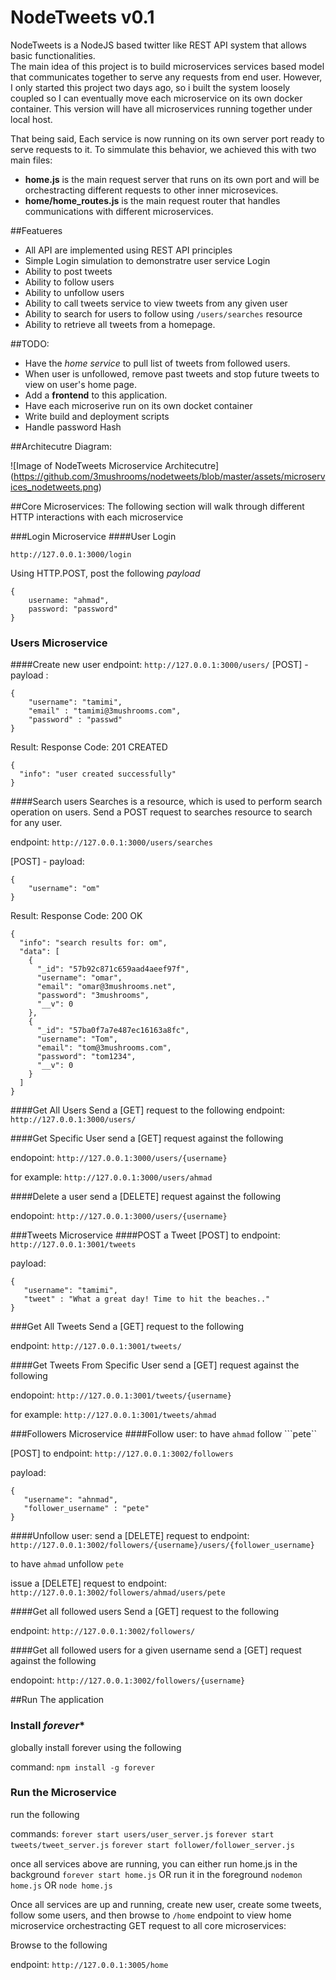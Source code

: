 # NodeTweets v0.1 
NodeTweets is a NodeJS based twitter like REST API system that allows basic functionalities.  
The main idea of this project is to build microservices services based model that communicates together to serve any requests from end user.  However, I only started this project two days ago, so i built the system loosely coupled so I can eventually move each microservice on its own docker container.  This version will have all microservices running together under local host.  

That being said, Each service is now running on its own server port ready to serve requests to it.  To simmulate this behavior, we achieved this with two main files:
* **home.js** is the main request server that runs on its own port and will be orchestracting different requests to other inner microsevices. 
* **home/home_routes.js** is the main request router that handles communications with different microservices.


##Featueres
* All API are implemented using REST API principles
* Simple Login simulation to demonstratre user service Login
* Ability to post tweets
* Ability to follow users
* Ability to unfollow users
* Ability to call tweets service to view tweets from any given user 
* Ability to search for users to follow using ```/users/searches``` resource
* Ability to retrieve all tweets from a homepage.

##TODO:
* Have the *home service* to pull list of tweets from followed users. 
* When user is unfollowed, remove past tweets and stop future tweets to view on user's home page.  
* Add a **frontend** to this application.
* Have each microserive run on its own docket container
* Write build and deployment scripts
* Handle password Hash

##Architecutre Diagram:

![Image of NodeTweets Microservice Architecutre]
(https://github.com/3mushrooms/nodetweets/blob/master/assets/microservices_nodetweets.png)

##Core Microservices:
The following section will walk through different HTTP interactions with each microservice

###Login Microservice
####User Login
```
http://127.0.0.1:3000/login
```
Using HTTP.POST, post the following *payload*
```
{
    username: "ahmad",
    password: "password"
}
``` 
### Users Microservice

####Create new user
endpoint: ```http://127.0.0.1:3000/users/```
[POST] - payload :
```
{
    "username": "tamimi",
    "email" : "tamimi@3mushrooms.com",
    "password" : "passwd"
}
```
Result: Response Code: 201 CREATED
```
{
  "info": "user created successfully"
}
```

####Search users
Searches is a resource, which is used to perform search operation on users. Send a POST request to searches resource to search for any user.

endpoint: ```http://127.0.0.1:3000/users/searches```

[POST] - payload:
```
{
    "username": "om"
}
```
Result: Response Code: 200 OK
```
{
  "info": "search results for: om",
  "data": [
    {
      "_id": "57b92c871c659aad4aeef97f",
      "username": "omar",
      "email": "omar@3mushrooms.net",
      "password": "3mushrooms",
      "__v": 0
    },
    {
      "_id": "57ba0f7a7e487ec16163a8fc",
      "username": "Tom",
      "email": "tom@3mushrooms.com",
      "password": "tom1234",
      "__v": 0
    }
  ]
}
```
####Get All Users
Send a [GET] request to the following 
endpoint: ``` http://127.0.0.1:3000/users/ ```

####Get Specific User
send a [GET] request against the following 

endopoint: ```http://127.0.0.1:3000/users/{username} ```

for example: ``` http://127.0.0.1:3000/users/ahmad ```

####Delete a user
send a [DELETE] request against the following 

endopoint: ``` http://127.0.0.1:3000/users/{username} ```

###Tweets Microservice
####POST a Tweet 
[POST] to endpoint: ```http://127.0.0.1:3001/tweets```
 
 payload:
 ```
 {
    "username": "tamimi",
    "tweet" : "What a great day! Time to hit the beaches.."
}
```

###Get All Tweets
Send a [GET] request to the following 

endpoint: ``` http://127.0.0.1:3001/tweets/ ```

####Get Tweets From Specific User
send a [GET] request against the following 

endopoint: ``` http://127.0.0.1:3001/tweets/{username} ```

for example: ``` http://127.0.0.1:3001/tweets/ahmad ```

###Followers Microservice
####Follow user:
to have ```ahmad``` follow ```pete``

[POST] to endpoint: ``` http://127.0.0.1:3002/followers ```

payload:
 ```
 {
    "username": "ahnmad",
    "follower_username" : "pete"
}
```

####Unfollow user:
send a [DELETE] request to 
endpoint: ``` http://127.0.0.1:3002/followers/{username}/users/{follower_username} ```

to have ``` ahmad ``` unfollow ``` pete ```

issue a [DELETE] request to
endpoint: ``` http://127.0.0.1:3002/followers/ahmad/users/pete ```

####Get all followed users
Send a [GET] request to the following 

endpoint: ``` http://127.0.0.1:3002/followers/ ```

####Get all followed users for a given username
send a [GET] request against the following 

endopoint: ``` http://127.0.0.1:3002/followers/{username} ```

##Run The application
### Install *forever**
globally install forever using the following 

command: ``` npm install -g forever ```

### Run the Microservice
run the following 

commands:
```forever start users/user_server.js```
```forever start tweets/tweet_server.js```
```forever start follower/follower_server.js```

once all services above are running, you can either run home.js in the background
```forever start home.js```
OR run it in the foreground
```nodemon home.js``` 
OR
```node home.js```

Once all services are up and running, create new user, create some tweets, follow some users, and then browse to ``` /home ``` endpoint to view home microservice orchestracting GET request to all core microservices:

Browse to the following 

endpoint: ``` http://127.0.0.1:3005/home ```






